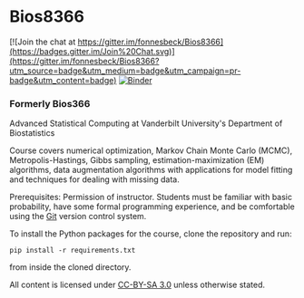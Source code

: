 # Bios8366

[![Join the chat at https://gitter.im/fonnesbeck/Bios8366](https://badges.gitter.im/Join%20Chat.svg)](https://gitter.im/fonnesbeck/Bios8366?utm_source=badge&utm_medium=badge&utm_campaign=pr-badge&utm_content=badge) [![Binder](http://mybinder.org/badge.svg)](http://mybinder.org/repo/fonnesbeck/bios8366)

### Formerly Bios366

Advanced Statistical Computing at Vanderbilt University's Department of Biostatistics

Course covers numerical optimization, Markov Chain Monte Carlo (MCMC), Metropolis-Hastings, Gibbs sampling, estimation-maximization (EM) algorithms, data augmentation algorithms with applications for model fitting and techniques for dealing with missing data.

Prerequisites: Permission of instructor. Students must be familiar with basic probability, have some formal programming experience, and be comfortable using the [Git](http://git-scm.com) version control system.

To install the Python packages for the course, clone the repository and run:

`pip install -r requirements.txt`

from inside the cloned directory.

All content is licensed under [CC-BY-SA 3.0](http://creativecommons.org/licenses/by-sa/3.0/) unless otherwise stated.
